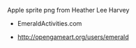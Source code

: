 
Apple sprite png from Heather Lee Harvey 

- EmeraldActivities.com

- http://opengameart.org/users/emerald

